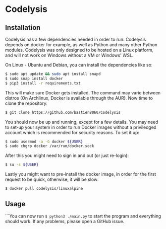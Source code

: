 # Codelysis

## Installation

Codelysis has a few dependencies needed in order to run. Codelysis depends on docker for example, as well as Python and many other Python modules. Codelysis was only designed to be hosted on a Linux platform, and will not work on Windows without a VM or Windows' WSL. 

On Linux - Ubuntu and Debian, you can install the dependencies like so:

```sh
$ sudo apt update && sudo apt install snapd
$ sudo snap install docker
$ pip3 install -r requirements.txt
```

This will make sure Docker gets installed. The command may varie between distros (On Archlinux, Docker is available through the AUR). Now time to clone the repository:
```sh
$ git clone https://github.com/bastien8060/Codelysis
```
You should now be up and running, except for a few details. You may need to set-up your system in order to run Docker images without a priviledged account which is recommended for security reasons. To set it up:

```sh
$ sudo usermod -a -G docker ${USER}
$ sudo chgrp docker /var/run/docker.sock
```
After this you might need to sign in and out (or just re-login):
```sh
$ su -s ${USER}
```

Lastly you might want to pre-install the docker image, in order for the first request to be quick, otherwise, it will be slow:

```sh
$ docker pull codelysis/linuxalpine
```

## Usage

```You can now run `$ python3 ./main.py` to start the program and everything should work. If any problems, please open a GitHub issue.
